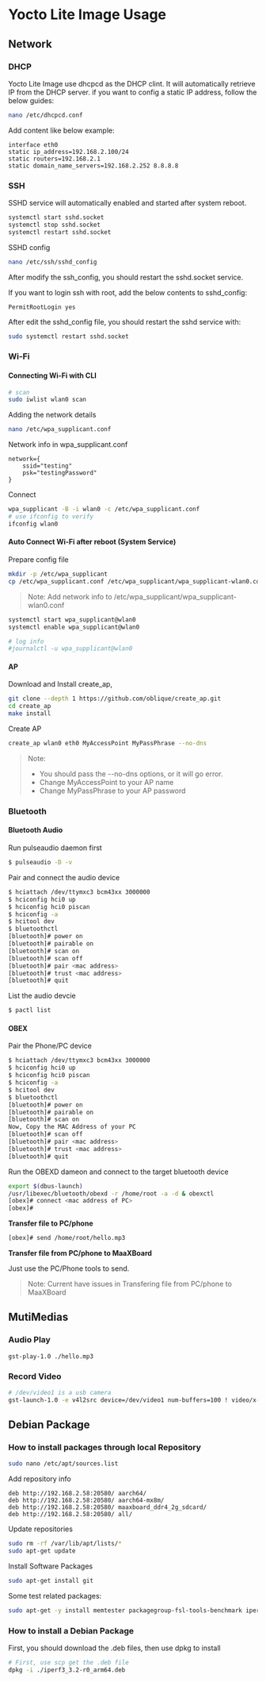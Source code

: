 # Yocto Lite Image Usage

## Network

### DHCP

Yocto Lite Image use dhcpcd as the DHCP clint. It will automatically retrieve IP from the DHCP server. if you want to config a static IP address, follow the below guides:

```bash
nano /etc/dhcpcd.conf
```
Add content like below example:

```
interface eth0
static ip_address=192.168.2.100/24
static routers=192.168.2.1
static domain_name_servers=192.168.2.252 8.8.8.8
```

### SSH

SSHD service will automatically enabled and started after system reboot.

```bash
systemctl start sshd.socket
systemctl stop sshd.socket
systemctl restart sshd.socket

```

SSHD config

```bash
nano /etc/ssh/sshd_config
```
After modify the ssh_config, you should restart the sshd.socket service.

If you want to login ssh with root, add the below contents to sshd_config:

```
PermitRootLogin yes
```

After edit the sshd_config file, you should restart the sshd service with:

```bash
sudo systemctl restart sshd.socket
```

### Wi-Fi

#### Connecting Wi-Fi with CLI


```bash
# scan
sudo iwlist wlan0 scan
```

Adding the network details

```bash
nano /etc/wpa_supplicant.conf
```

Network info in wpa_supplicant.conf

```
network={
    ssid="testing"
    psk="testingPassword"
}
```

Connect

```bash
wpa_supplicant -B -i wlan0 -c /etc/wpa_supplicant.conf
# use ifconfig to verify
ifconfig wlan0
```

#### Auto Connect Wi-Fi after reboot (System Service)

Prepare config file

```bash
mkdir -p /etc/wpa_supplicant
cp /etc/wpa_supplicant.conf /etc/wpa_supplicant/wpa_supplicant-wlan0.conf
```
> Note: Add network info to /etc/wpa_supplicant/wpa_supplicant-wlan0.conf

```bash
systemctl start wpa_supplicant@wlan0
systemctl enable wpa_supplicant@wlan0

# log info
#journalctl -u wpa_supplicant@wlan0
```

#### AP

Download and Install create_ap,

```bash
git clone --depth 1 https://github.com/oblique/create_ap.git
cd create_ap
make install
```

Create AP

```bash
create_ap wlan0 eth0 MyAccessPoint MyPassPhrase --no-dns
```

> Note:
> - You should pass the --no-dns options, or it will go error.
> - Change MyAccessPoint to your AP name
> - Change MyPassPhrase to your AP password


### Bluetooth

#### Bluetooth Audio

Run pulseaudio daemon first

```bash
$ pulseaudio -D -v
```
Pair and connect the audio device

```bash
$ hciattach /dev/ttymxc3 bcm43xx 3000000
$ hciconfig hci0 up
$ hciconfig hci0 piscan
$ hciconfig -a
$ hcitool dev
$ bluetoothctl
[bluetooth]# power on
[bluetooth]# pairable on
[bluetooth]# scan on
[bluetooth]# scan off
[bluetooth]# pair <mac address>
[bluetooth]# trust <mac address>
[bluetooth]# quit
```

List the audio devcie

```bash
$ pactl list
```

#### OBEX

Pair the Phone/PC device

```bash
$ hciattach /dev/ttymxc3 bcm43xx 3000000
$ hciconfig hci0 up
$ hciconfig hci0 piscan
$ hciconfig -a
$ hcitool dev
$ bluetoothctl
[bluetooth]# power on
[bluetooth]# pairable on
[bluetooth]# scan on
Now, Copy the MAC Address of your PC
[bluetooth]# scan off
[bluetooth]# pair <mac address>
[bluetooth]# trust <mac address>
[bluetooth]# quit
```

Run the OBEXD dameon and connect to the target bluetooth device

```bash
export $(dbus-launch)
/usr/libexec/bluetooth/obexd -r /home/root -a -d & obexctl
[obex]# connect <mac address of PC>
[obex]#
```

**Transfer file to PC/phone**

```bash
[obex]# send /home/root/hello.mp3
```

**Transfer file from PC/phone to MaaXBoard**

Just use the PC/Phone tools to send.

> Note: Current have issues in Transfering file from PC/phone to MaaXBoard


## MutiMedias

### Audio Play

```
gst-play-1.0 ./hello.mp3
```

### Record Video

```bash
# /dev/video1 is a usb camera
gst-launch-1.0 -e v4l2src device=/dev/video1 num-buffers=100 ! video/x-raw,format=YUY2,framerate=30/1, width=640, height=480 ! videoconvert ! x264enc ! video/x-h264, profile=baseline ! mp4mux ! filesink location=output.mp4
```

## Debian Package

### How to install packages through local Repository

```bash
sudo nano /etc/apt/sources.list
```

Add repository info

```
deb http://192.168.2.58:20580/ aarch64/
deb http://192.168.2.58:20580/ aarch64-mx8m/
deb http://192.168.2.58:20580/ maaxboard_ddr4_2g_sdcard/
deb http://192.168.2.58:20580/ all/
```

Update repositories

```bash
sudo rm -rf /var/lib/apt/lists/*
sudo apt-get update
```

Install Software Packages

```bash
sudo apt-get install git
```

Some test related packages:

```bash
sudo apt-get -y install memtester packagegroup-fsl-tools-benchmark iperf3 evtest
```

### How to install a Debian Package

First, you should download the .deb files, then use dpkg to install

```bash
# First, use scp get the .deb file
dpkg -i ./iperf3_3.2-r0_arm64.deb
```



